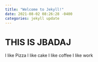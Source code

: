 ```yaml
---
title: "Welcome to Jekyll!"
date: 2021-08-02 08:26:28 -0400
categories: jekyll update
---
```

THIS IS JBADAJ
==============

I like Pizza I like cake I like coffee I like work
